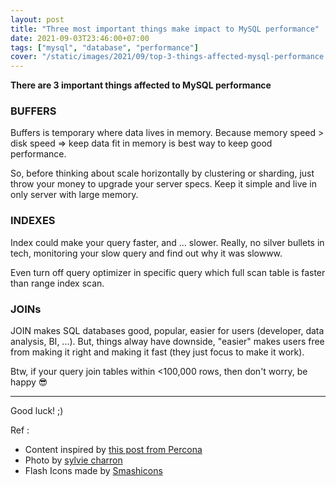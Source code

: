 ```yaml
---
layout: post
title: "Three most important things make impact to MySQL performance"
date: 2021-09-03T23:46:00+07:00
tags: ["mysql", "database", "performance"]
cover: "/static/images/2021/09/top-3-things-affected-mysql-performance.png"
---
```


**There are 3 important things affected to MySQL performance**

### BUFFERS

Buffers is temporary where data lives in memory. Because memory speed > disk speed ⇒ keep data fit in memory is best way to keep good performance.

So, before thinking about scale horizontally by clustering or sharding, just throw your money to upgrade your server specs. Keep it simple and live in only server with large memory.

### INDEXES

Index could make your query faster, and ... slower. Really, no silver bullets in tech, monitoring your slow query and find out why it was slowww.

Even turn off query optimizer in specific query which full scan table is faster than range index scan.

### JOINs

JOIN makes SQL databases good, popular, easier for users (developer, data analysis, BI, ...). But, things alway have downside, "easier" makes users free from making it right and making it fast (they just focus to make it work).

Btw, if your query join tables within <100,000 rows, then don't worry, be happy 😎

-------------

Good luck! ;)

Ref :

- Content inspired by [this post from Percona](https://www.percona.com/blog/2006/06/09/why-mysql-could-be-slow-with-large-tables/)
- Photo by [sylvie charron](https://unsplash.com/@syl_charron66)
- Flash Icons made by [Smashicons](https://www.flaticon.com/authors/smashicons)